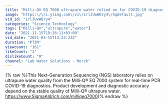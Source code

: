 ```yaml
---
title: "Milli-Q® EQ 7000 ultrapure water relied on for COVID-19 diagnostics"
image: "https:\/\/i.ytimg.com\/vi\/irlJUwWQry4\/hqdefault.jpg"
vid_id: "irlJUwWQry4"
categories: "Science-Technology"
tags: ["Milli-Q®","ultrapure","water"]
date: "2021-11-15T19:26:11+03:00"
vid_date: "2021-03-15T13:22:23Z"
duration: "PT3M"
viewcount: "161"
likeCount: "2"
dislikeCount: "0"
channel: "Lab Water Solutions - Merck"
---
```

{% raw %}This Next-Generation Sequencing (NGS) laboratory relies on ultrapure water quality from the Milli-Q® EQ 7000 system for real-time PCR COVID-19 diagnostics. Product development and diagnostic accuracy depend on the stable quality of Milli-Q® ultrapure water. ​​<a rel="nofollow" target="blank" href="https://www.SigmaAldrich.com/milliqeq7000">https://www.SigmaAldrich.com/milliqeq7000</a>{% endraw %}
